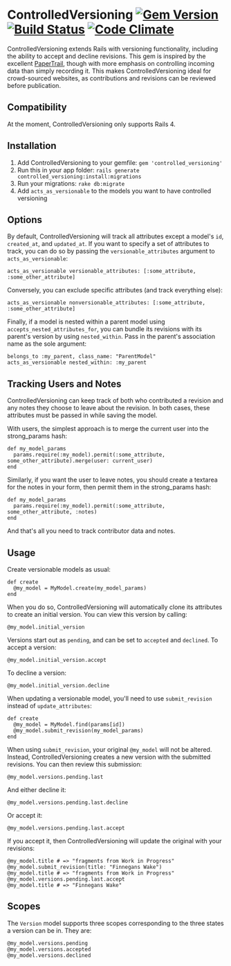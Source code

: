 ControlledVersioning [![Gem Version](https://badge.fury.io/rb/controlled_versioning.png)](http://badge.fury.io/rb/controlled_versioning) [![Build Status](https://travis-ci.org/timothythehuman/controlled_versioning.png?branch=master)](https://travis-ci.org/timothythehuman/controlled_versioning) [![Code Climate](https://codeclimate.com/repos/52f14fbd69568017f9000949/badges/88b0d048286329d8ba82/gpa.png)](https://codeclimate.com/repos/52f14fbd69568017f9000949/feed)
=====================
ControlledVersioning extends Rails with versioning functionality, including the ability to accept and decline revisions. This gem is inspired by the excellent [PaperTrail](https://github.com/airblade/paper_trail), though with more emphasis on controlling incoming data than simply recording it. This makes ControlledVersioning ideal for crowd-sourced websites, as contributions and revisions can be reviewed before publication.

Compatibility
-------------

At the moment, ControlledVersioning only supports Rails 4.

Installation
------------

 1. Add ControlledVersioning to your gemfile: `gem 'controlled_versioning'`
 2. Run this in your app folder: `rails generate controlled_versioning:install:migrations`
 3. Run your migrations: `rake db:migrate`
 4. Add `acts_as_versionable` to the models you want to have controlled versioning
 
Options
-------

By default, ControlledVersioning will track all attributes except a model's `id`, `created_at`, and `updated_at`. If you want to specify a set of attributes to track, you can do so by passing the `versionable_attributes` argument to `acts_as_versionable`:

    acts_as_versionable versionable_attributes: [:some_attribute, :some_other_attribute]
    
Conversely, you can exclude specific attributes (and track everything else):

    acts_as_versionable nonversionable_attributes: [:some_attribute, :some_other_attribute]

Finally, if a model is nested within a parent model using `accepts_nested_attributes_for`, you can bundle its revisions with its parent's version by using `nested_within`. Pass in the parent's association name as the sole argument:

    belongs_to :my_parent, class_name: "ParentModel"
    acts_as_versionable nested_within: :my_parent

Tracking Users and Notes
------------------------

ControlledVersioning can keep track of both who contributed a revision and any notes they choose to leave about the revision. In both cases, these attributes must be passed in while saving the model.

With users, the simplest approach is to merge the current user into the strong_params hash:

    def my_model_params
      params.require(:my_model).permit(:some_attribute, some_other_attribute).merge(user: current_user)
    end

Similarly, if you want the user to leave notes, you should create a textarea for the notes in your form, then permit them in the strong_params hash:

    def my_model_params
      params.require(:my_model).permit(:some_attribute, some_other_attribute, :notes)
    end

And that's all you need to track contributor data and notes.

Usage
-----

Create versionable models as usual:

    def create
      @my_model = MyModel.create(my_model_params)
    end

When you do so, ControlledVersioning will automatically clone its attributes to create an initial version. You can view this version by calling:

    @my_model.initial_version

Versions start out as `pending`, and can be set to `accepted` and `declined`. To accept a version:

    @my_model.initial_version.accept

To decline a version:

    @my_model.initial_version.decline

When updating a versionable model, you'll need to use `submit_revision` instead of `update_attributes`:

    def create
      @my_model = MyModel.find(params[id])
      @my_model.submit_revision(my_model_params)
    end

When using `submit_revision`, your original `@my_model` will not be altered. Instead, ControlledVersioning creates a new version with the submitted revisions. You can then review this submission:

    @my_model.versions.pending.last

And either decline it:

    @my_model.versions.pending.last.decline

Or accept it:

    @my_model.versions.pending.last.accept

If you accept it, then ControlledVersioning will update the original with your revisions:

    @my_model.title # => "fragments from Work in Progress"
    @my_model.submit_revision(title: "Finnegans Wake")
    @my_model.title # => "fragments from Work in Progress"
    @my_model.versions.pending.last.accept
    @my_model.title # => "Finnegans Wake"

Scopes
------

The `Version` model supports three scopes corresponding to the three states a version can be in. They are:

    @my_model.versions.pending
    @my_model.versions.accepted
    @my_model.versions.declined